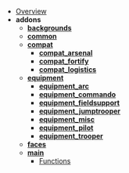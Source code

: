 - [Overview](aux/README.md)
- **addons**
  - **[backgrounds](aux/addons/backgrounds/README.md)**
  - **[common](aux/addons/common/README.md)**
  - **[compat](aux/addons/compat/README.md)**
    - **[compat_arsenal](aux/addons/compat/arsenal/README.md)**
    - **[compat_fortify](aux/addons/compat/fortify/README.md)**
    - **[compat_logistics](aux/addons/compat/logistics/README.md)**
  - **[equipment](aux/addons/equipment/README.md)**
    - **[equipment_arc](aux/addons/equipment/arc/README.md)**
    - **[equipment_commando](aux/addons/equipment/commando/README.md)**
    - **[equipment_fieldsupport](aux/addons/equipment/fieldsupport/README.md)**
    - **[equipment_jumptrooper](aux/addons/equipment/jumptrooper/README.md)**
    - **[equipment_misc](aux/addons/equipment/misc/README.md)**
    - **[equipment_pilot](aux/addons/equipment/pilot/README.md)**
    - **[equipment_trooper](aux/addons/equipment/trooper/README.md)**
  - **[faces](aux/addons/faces/README.md)**
  - **[main](aux/addons/main/README.md)**
    - [Functions](aux/addons/main/functions.md)
